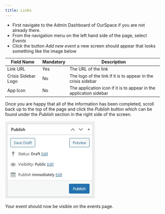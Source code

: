 ```yaml
---
title: Links
---
```


* First navigate to the Admin Dashboard of OurSpace if you are not already there.
* From the navigation menu on the left hand side of the page, select _Events_
* Click the button _Add new event_ a new screen should appear that looks something like the image below

|Field Name           | Mandatory | Description
|---------------------|-----------|------------------------------ |
| Link URL            |  Yes      | The URL of the link   |
| Crisis Sidebar Logo |  No      | The logo of the link if it is to appear in the crisis sidebar   |
| App Icon            |  No      | The application icon if it is to appear in the application sidebar     |

Once you are happy that all of the information has been completed, scroll back up to the top of the page and click the _Publish_ button which can be found under the _Publish_ section in the right side of the screen.

![alt text](../../images/os-new-topic-publish.jpeg)

Your event should now be visible on the events page.